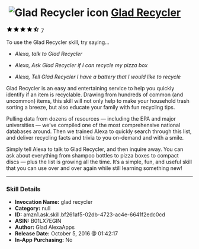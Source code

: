 # &nbsp;<img src="skill_icon" alt="Glad Recycler icon" width="36"> [Glad Recycler](http://alexa.amazon.com/#skills/amzn1.ask.skill.bf261af5-02db-4723-ac4e-6641f2edc0cd)
![4.2 stars](../../images/ic_star_black_18dp_1x.png)![4.2 stars](../../images/ic_star_black_18dp_1x.png)![4.2 stars](../../images/ic_star_black_18dp_1x.png)![4.2 stars](../../images/ic_star_black_18dp_1x.png)![4.2 stars](../../images/ic_star_half_black_18dp_1x.png) 7

To use the Glad Recycler skill, try saying...

* *Alexa, talk to Glad Recycler*

* *Alexa, Ask Glad Recycler if I can recycle my pizza box*

* *Alexa, Tell Glad Recycler I have a battery that I would like to recycle*

Glad Recycler is an easy and entertaining service to help you quickly identify if an item is recyclable. Drawing from hundreds of common (and uncommon) items, this skill will not only help to make your household trash sorting a breeze, but also educate your family with fun recycling tips.
 
Pulling data from dozens of resources — including the EPA and major universities — we’ve compiled one of the most comprehensive national databases around. Then we trained Alexa to quickly search through this list, and deliver recycling facts and trivia to you on-demand and with a smile.
 
Simply tell Alexa to talk to Glad Recycler, and then inquire away. You can ask about everything from shampoo bottles to pizza boxes to compact discs — plus the list is growing all the time. It’s a simple, fun, and useful skill that you can use over and over again while still learning something new!

***

### Skill Details

* **Invocation Name:** glad recycler
* **Category:** null
* **ID:** amzn1.ask.skill.bf261af5-02db-4723-ac4e-6641f2edc0cd
* **ASIN:** B01LX7EGIN
* **Author:** Glad AlexaApps
* **Release Date:** October 5, 2016 @ 01:42:17
* **In-App Purchasing:** No
